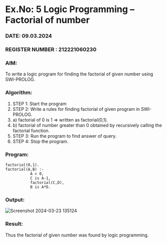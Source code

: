 # Ex.No: 5   Logic Programming – Factorial of number   
### DATE: 09.03.2024                                                                         
### REGISTER NUMBER : 212221060230
### AIM: 
To  write  a logic program for finding the factorial of given number using SWI-PROLOG. 
### Algorithm:
1. STEP 1: Start the program
2. STEP 2:  Write a rules for finding factorial of given program in SWI-PROLOG.
3.   a)	factorial of 0 is 1 => written as factorial(0,1).
4.   b)	factorial of number greater than 0 obtained by recursively calling the factorial    function.
5. STEP 3: Run the program  to find answer of  query.
6. STEP 4: Stop the program.

### Program:
```
factorial(0,1).
factorial(A,B) :-  
           A > 0, 
           C is A-1,
           factorial(C,D),
           B is A*D.
```


### Output:
![Screenshot 2024-03-23 135124](https://github.com/Immanuel0208/AI_Lab_2023-24/assets/123659657/c3e44f8d-7e74-4d6a-832f-ea2076814a76)




### Result:
Thus the factorial of given number was found by logic programming. 
